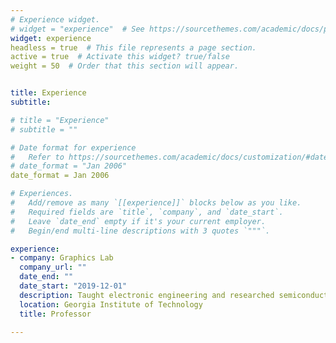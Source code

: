 ```yaml
---
# Experience widget.
# widget = "experience"  # See https://sourcethemes.com/academic/docs/page-builder/
widget: experience
headless = true  # This file represents a page section.
active = true  # Activate this widget? true/false
weight = 50  # Order that this section will appear.


title: Experience
subtitle:

# title = "Experience"
# subtitle = ""

# Date format for experience
#   Refer to https://sourcethemes.com/academic/docs/customization/#date-format
# date_format = "Jan 2006"
date_format = Jan 2006

# Experiences.
#   Add/remove as many `[[experience]]` blocks below as you like.
#   Required fields are `title`, `company`, and `date_start`.
#   Leave `date_end` empty if it's your current employer.
#   Begin/end multi-line descriptions with 3 quotes `"""`.

experience:
- company: Graphics Lab
  company_url: ""
  date_end: ""
  date_start: "2019-12-01"
  description: Taught electronic engineering and researched semiconductor physics.
  location: Georgia Institute of Technology
  title: Professor

---
```

